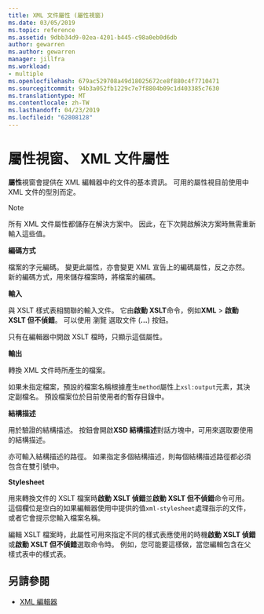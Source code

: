 ```yaml
---
title: XML 文件屬性 (屬性視窗)
ms.date: 03/05/2019
ms.topic: reference
ms.assetid: 9dbb34d9-02ea-4201-b445-c98a0eb0d6db
author: gewarren
ms.author: gewarren
manager: jillfra
ms.workload:
- multiple
ms.openlocfilehash: 679ac529708a49d18025672ce8f880c4f7710471
ms.sourcegitcommit: 94b3a052fb1229c7e7f8804b09c1d403385c7630
ms.translationtype: MT
ms.contentlocale: zh-TW
ms.lasthandoff: 04/23/2019
ms.locfileid: "62808128"
---
```

# <a name="xml-document-properties-properties-window"></a>屬性視窗、 XML 文件屬性

**屬性**視窗會提供在 XML 編輯器中的文件的基本資訊。 可用的屬性視目前使用中 XML 文件的型別而定。

> [!NOTE]
> 所有 XML 文件屬性都儲存在解決方案中。 因此，在下次開啟解決方案時無需重新輸入這些值。

**編碼方式**

檔案的字元編碼。 變更此屬性，亦會變更 XML 宣告上的編碼屬性，反之亦然。 新的編碼方式，用來儲存檔案時，將檔案的編碼。

**輸入**

與 XSLT 樣式表相關聯的輸入文件。 它由**啟動 XSLT**命令，例如**XML** > **啟動 XSLT 但不偵錯**。 可以使用 瀏覽 選取文件 (**...**) 按鈕。

只有在編輯器中開啟 XSLT 檔時，只顯示這個屬性。

**輸出**

轉換 XML 文件時所產生的檔案。

如果未指定檔案，預設的檔案名稱根據產生`method`屬性上`xsl:output`元素，其決定副檔名。 預設檔案位於目前使用者的暫存目錄中。

**結構描述**

用於驗證的結構描述。 按鈕會開啟**XSD 結構描述**對話方塊中，可用來選取要使用的結構描述。

亦可輸入結構描述的路徑。 如果指定多個結構描述，則每個結構描述路徑都必須包含在雙引號中。

**Stylesheet**

用來轉換文件的 XSLT 檔案時**啟動 XSLT 偵錯**並**啟動 XSLT 但不偵錯**命令可用。 這個欄位是空白的如果編輯器使用中提供的值`xml-stylesheet`處理指示的文件，或者它會提示您輸入檔案名稱。

編輯 XSLT 檔案時，此屬性可用來指定不同的樣式表應使用的時機**啟動 XSLT 偵錯**或**啟動 XSLT 但不偵錯**選取命令時。 例如，您可能要這樣做，當您編輯包含在父樣式表中的樣式表。

## <a name="see-also"></a>另請參閱

- [XML 編輯器](../xml-tools/xml-editor.md)